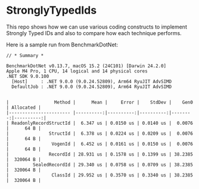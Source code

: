 # StronglyTypedIds

This repo shows how we can use various coding constructs to implement Strongly Typed IDs and also to compare how each technique performs.

Here is a sample run from BenchmarkDotNet:

```text
// * Summary *

BenchmarkDotNet v0.13.7, macOS 15.2 (24C101) [Darwin 24.2.0]
Apple M4 Pro, 1 CPU, 14 logical and 14 physical cores
.NET SDK 9.0.100
  [Host]     : .NET 9.0.0 (9.0.24.52809), Arm64 RyuJIT AdvSIMD
  DefaultJob : .NET 9.0.0 (9.0.24.52809), Arm64 RyuJIT AdvSIMD


|                 Method |      Mean |     Error |    StdDev |    Gen0 | Allocated |
|----------------------- |----------:|----------:|----------:|--------:|----------:|
| ReadonlyRecordStructId |  6.347 us | 0.0150 us | 0.0140 us |  0.0076 |      64 B |
|               StructId |  6.378 us | 0.0224 us | 0.0209 us |  0.0076 |      64 B |
|                VogenId |  6.452 us | 0.0161 us | 0.0150 us |  0.0076 |      64 B |
|               RecordId | 28.931 us | 0.1578 us | 0.1399 us | 38.2385 |  320064 B |
|         SealedRecordId | 29.340 us | 0.0758 us | 0.0709 us | 38.2385 |  320064 B |
|                ClassId | 29.952 us | 0.3570 us | 0.3340 us | 38.2385 |  320064 B |
```
